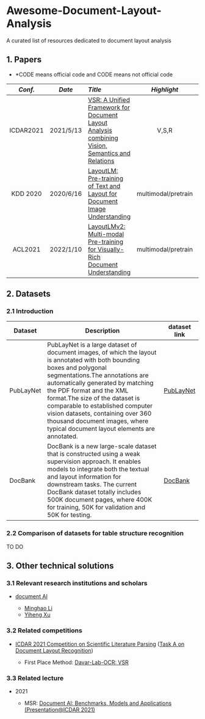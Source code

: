 # Awesome-Document-Layout-Analysis
A curated list of resources dedicated to document layout analysis
## 1. Papers

* *CODE means official code and CODE means not official code

*Conf.* | *Date* | *Title* | *Highlight* | *code* 
:---: | :---: |:--- | :---: | :---: 
ICDAR2021 | 2021/5/13 |[VSR: A Unified Framework for Document Layout Analysis combining Vision, Semantics and Relations](https://arxiv.org/pdf/2105.06220.pdf) | V,S,R | [*CODE](https://github.com/hikopensource/DAVAR-Lab-OCR/tree/main/demo/text_layout/VSR)<br/>![](https://img.shields.io/github/stars/hikopensource/DAVAR-Lab-OCR.svg?style=social) 
KDD 2020 | 2020/6/16 |[LayoutLM: Pre-training of Text and Layout for Document Image Understanding](https://arxiv.org/pdf/1912.13318.pdf) | multimodal/pretrain | [*CODE](https://github.com/microsoft/unilm/tree/master/layoutlm)<br/>![](https://img.shields.io/github/stars/microsoft/unilm.svg?style=social) 
ACL2021 | 2022/1/10 |[LayoutLMv2: Multi-modal Pre-training for Visually-Rich Document Understanding](https://arxiv.org/pdf/2012.14740.pdf) | multimodal/pretrain | [*CODE](https://github.com/microsoft/unilm/tree/master/layoutlmv2)<br/>![](https://img.shields.io/github/stars/microsoft/unilm.svg?style=social) 

## 2. Datasets
### 2.1 Introduction

|Dataset|Description|dataset link|
|----|----|----|
|PubLayNet|PubLayNet is a large dataset of document images, of which the layout is annotated with both bounding boxes and polygonal segmentations.The annotations are automatically generated by matching the PDF format and the XML format.The size of the dataset is comparable to established computer vision datasets, containing over 360 thousand document images, where typical document layout elements are annotated.|[PubLayNet](https://github.com/ibm-aur-nlp/PubLayNet)|
|DocBank|DocBank is a new large-scale dataset that is constructed using a weak supervision approach. It enables models to integrate both the textual and layout information for downstream tasks. The current DocBank dataset totally includes 500K document pages, where 400K for training, 50K for validation and 50K for testing.|[DocBank](https://github.com/doc-analysis/DocBank)|

### 2.2 Comparison of datasets for table structure recognition
TO DO

## 3. Other technical solutions
### 3.1 Relevant research institutions and scholars 
- [document AI](https://www.microsoft.com/en-us/research/project/document-ai/)
  
  - [Minghao Li](https://github.com/liminghao1630)
  - [Yiheng Xu](https://github.com/ranpox)
  
  
### 3.2 Related competitions
- [ICDAR 2021 Competition on Scientific Literature Parsing](https://github.com/IBM/ICDAR2021-SLP) ([Task A on Document Layout Recognition](https://aieval.draco.res.ibm.com/challenge/41/overview))
  
  - First Place Method: [Davar-Lab-OCR: VSR](https://github.com/hikopensource/DAVAR-Lab-OCR/tree/main/demo/text_layout/VSR)
  
  

### 3.3 Related lecture

* 2021

  * MSR: [Document AI: Benchmarks, Models and Applications (Presentation@ICDAR 2021)](https://www.microsoft.com/en-us/research/publication/document-ai-benchmarks-models-and-applications-presentationicdar-2021/)

  

 

